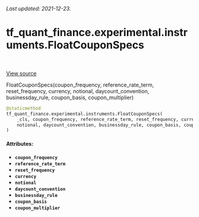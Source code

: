 <!--
This file is generated by a tool. Do not edit directly.
For open-source contributions the docs will be updated automatically.
-->

*Last updated: 2021-12-23.*

<div itemscope itemtype="http://developers.google.com/ReferenceObject">
<meta itemprop="name" content="tf_quant_finance.experimental.instruments.FloatCouponSpecs" />
<meta itemprop="path" content="Stable" />
<meta itemprop="property" content="__new__"/>
</div>

# tf_quant_finance.experimental.instruments.FloatCouponSpecs

<!-- Insert buttons and diff -->

<table class="tfo-notebook-buttons tfo-api" align="left">
</table>

<a target="_blank" href="https://github.com/google/tf-quant-finance/blob/master/tf_quant_finance/experimental/instruments/rates_common.py">View source</a>



FloatCouponSpecs(coupon_frequency, reference_rate_term, reset_frequency, currency, notional, daycount_convention, businessday_rule, coupon_basis, coupon_multiplier)

```python
@staticmethod
tf_quant_finance.experimental.instruments.FloatCouponSpecs(
    _cls, coupon_frequency, reference_rate_term, reset_frequency, currency,
    notional, daycount_convention, businessday_rule, coupon_basis, coupon_multiplier
)
```



<!-- Placeholder for "Used in" -->


#### Attributes:

* <b>`coupon_frequency`</b>
* <b>`reference_rate_term`</b>
* <b>`reset_frequency`</b>
* <b>`currency`</b>
* <b>`notional`</b>
* <b>`daycount_convention`</b>
* <b>`businessday_rule`</b>
* <b>`coupon_basis`</b>
* <b>`coupon_multiplier`</b>


